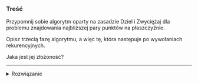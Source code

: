 ### Treść

Przypomnij sobie algorytm oparty na zasadzie Dziel i Zwyciężaj dla problemu znajdowania najbliższej pary punktów na płaszczyźnie. 

Opisz trzecią fazę algorytmu, a więc tę, która następuje po wywołaniach rekurencyjnych. 

Jaka jest jej złożoność?


------
<details><summary>Rozwiązanie</summary>
<p>
    
